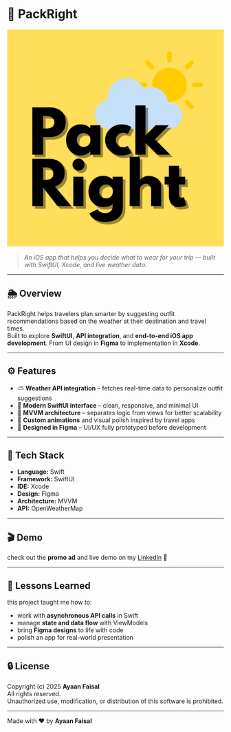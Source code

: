# 🧳 PackRight

![PackRight Logo](assets/logo.png)

> *An iOS app that helps you decide what to wear for your trip — built with SwiftUI, Xcode, and live weather data.*

---

## 🌦️ Overview
PackRight helps travelers plan smarter by suggesting outfit recommendations based on the weather at their destination and travel times.  
Built to explore **SwiftUI**, **API integration**, and **end-to-end iOS app development**. From UI design in **Figma** to implementation in **Xcode**.

---

## ⚙️ Features
- ⛅ **Weather API integration** – fetches real-time data to personalize outfit suggestions  
- 🎨 **Modern SwiftUI interface** – clean, responsive, and minimal UI  
- 🧠 **MVVM architecture** – separates logic from views for better scalability  
- 🧩 **Custom animations** and visual polish inspired by travel apps  
- 🧾 **Designed in Figma** – UI/UX fully prototyped before development  

---

## 🧰 Tech Stack
- **Language:** Swift  
- **Framework:** SwiftUI  
- **IDE:** Xcode  
- **Design:** Figma  
- **Architecture:** MVVM  
- **API:** OpenWeatherMap

---

## 🎬 Demo
check out the **promo ad** and live demo on my [LinkedIn](https://linkedin.com/in/ayaanfaisal) 👀  

---

## 🚀 Lessons Learned
this project taught me how to:
- work with **asynchronous API calls** in Swift  
- manage **state and data flow** with ViewModels  
- bring **Figma designs** to life with code  
- polish an app for real-world presentation  

---

## 🔒 License
Copyright (c) 2025 **Ayaan Faisal**  
All rights reserved.  
Unauthorized use, modification, or distribution of this software is prohibited.

---

Made with ❤️ by **Ayaan Faisal**
